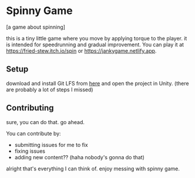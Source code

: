 # Spinny Game
[a game about spinning]

this is a tiny little game where you move by applying torque to the player. it is intended for speedrunning and gradual improvement. You can play it at https://fried-stew.itch.io/spin or https://jankygame.netlify.app.

## Setup

download and install Git LFS from [here](https://git-lfs.github.com/) and open the project in Unity. (there are probably a lot of steps I missed)

## Contributing

sure, you can do that. go ahead.

You can contribute by:
- submitting issues for me to fix
- fixing issues
- adding new content?? (haha nobody's gonna do that)

alright that's everything I can think of. enjoy messing with spinny game.